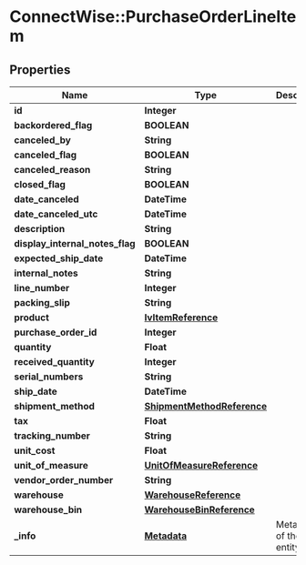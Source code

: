 # ConnectWise::PurchaseOrderLineItem

## Properties
Name | Type | Description | Notes
------------ | ------------- | ------------- | -------------
**id** | **Integer** |  | [optional] 
**backordered_flag** | **BOOLEAN** |  | [optional] 
**canceled_by** | **String** |  | [optional] 
**canceled_flag** | **BOOLEAN** |  | [optional] 
**canceled_reason** | **String** |  | [optional] 
**closed_flag** | **BOOLEAN** |  | [optional] 
**date_canceled** | **DateTime** |  | [optional] 
**date_canceled_utc** | **DateTime** |  | [optional] 
**description** | **String** |  | 
**display_internal_notes_flag** | **BOOLEAN** |  | [optional] 
**expected_ship_date** | **DateTime** |  | [optional] 
**internal_notes** | **String** |  | [optional] 
**line_number** | **Integer** |  | 
**packing_slip** | **String** |  | [optional] 
**product** | [**IvItemReference**](IvItemReference.md) |  | 
**purchase_order_id** | **Integer** |  | [optional] 
**quantity** | **Float** |  | 
**received_quantity** | **Integer** |  | [optional] 
**serial_numbers** | **String** |  | [optional] 
**ship_date** | **DateTime** |  | [optional] 
**shipment_method** | [**ShipmentMethodReference**](ShipmentMethodReference.md) |  | [optional] 
**tax** | **Float** |  | [optional] 
**tracking_number** | **String** |  | [optional] 
**unit_cost** | **Float** |  | [optional] 
**unit_of_measure** | [**UnitOfMeasureReference**](UnitOfMeasureReference.md) |  | 
**vendor_order_number** | **String** |  | [optional] 
**warehouse** | [**WarehouseReference**](WarehouseReference.md) |  | [optional] 
**warehouse_bin** | [**WarehouseBinReference**](WarehouseBinReference.md) |  | [optional] 
**_info** | [**Metadata**](Metadata.md) | Metadata of the entity | [optional] 


